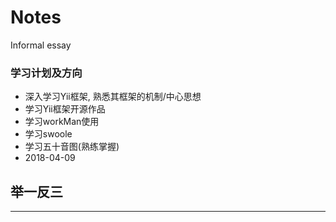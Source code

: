 # Notes
Informal essay
### 学习计划及方向
* 深入学习Yii框架, 熟悉其框架的机制/中心思想
* 学习Yii框架开源作品
* 学习workMan使用
* 学习swoole
* 学习五十音图(熟练掌握)
* 2018-04-09  
## 举一反三

---
